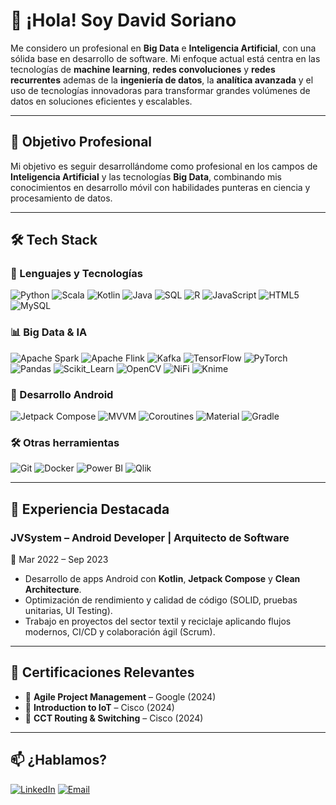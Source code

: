 # 👋 ¡Hola! Soy David Soriano

Me considero un profesional en **Big Data** e **Inteligencia Artificial**, con una sólida base en desarrollo de software. Mi enfoque actual está centra en las tecnologías de **machine learning**, **redes convoluciones** y **redes recurrentes** ademas de la **ingeniería de datos**, la **analítica avanzada** y el uso de tecnologías innovadoras para transformar grandes volúmenes de datos en soluciones eficientes y escalables.

---

## 🎯 Objetivo Profesional

Mi objetivo es seguir desarrollándome como profesional en los campos de **Inteligencia Artificial** y las tecnologías **Big Data**, combinando mis conocimientos en desarrollo móvil con habilidades punteras en ciencia y procesamiento de datos.

---

## 🛠️ Tech Stack

### 💾 Lenguajes y Tecnologías
![Python](https://img.shields.io/badge/Python-3776AB?style=for-the-badge&logo=python&logoColor=white)
![Scala](https://img.shields.io/badge/Scala-DC322F?style=for-the-badge&logo=scala&logoColor=white)
![Kotlin](https://img.shields.io/badge/Kotlin-7F52FF?style=for-the-badge&logo=kotlin&logoColor=black)
![Java](https://img.shields.io/badge/Java-E34F26?style=for-the-badge&logo=java&logoColor=white)
![SQL](https://img.shields.io/badge/SQL-336791?style=for-the-badge&logo=postgresql&logoColor=white)
![R](https://img.shields.io/badge/R-276DC3?style=for-the-badge&logo=r&logoColor=white)
![JavaScript](https://img.shields.io/badge/javascript-F7DF1E?style=for-the-badge&logo=javascript&logoColor=black)
![HTML5](https://img.shields.io/badge/html5-E34F26?style=for-the-badge&logo=html5&logoColor=white)
![MySQL](https://img.shields.io/badge/mysql-4479A1?style=for-the-badge&logo=mysql&logoColor=white)

### 📊 Big Data & IA
![Apache Spark](https://img.shields.io/badge/Spark-E25A1C?style=for-the-badge&logo=apachespark&logoColor=white)
![Apache Flink](https://img.shields.io/badge/Flink-E6526F?style=for-the-badge&logo=apacheflink&logoColor=white)
![Kafka](https://img.shields.io/badge/Kafka-231F20?style=for-the-badge&logo=apachekafka&logoColor=white)
![TensorFlow](https://img.shields.io/badge/TensorFlow-FF6F00?style=for-the-badge&logo=tensorflow&logoColor=white)
![PyTorch](https://img.shields.io/badge/PyTorch-EE4C2C?style=for-the-badge&logo=pytorch&logoColor=white)
![Pandas](https://img.shields.io/badge/Pandas-150458?style=for-the-badge&logo=pandas&logoColor=white)
![Scikit_Learn](https://img.shields.io/badge/ScikitLearn-F7931E?style=for-the-badge&logo=scikitlearn&logoColor=white)
![OpenCV](https://img.shields.io/badge/OpenCV-5C3EE8?style=for-the-badge&logo=opencv&logoColor=white)
![NiFi](https://img.shields.io/badge/Apache_NiFi-003366?style=for-the-badge&logo=apache&logoColor=white)
![Knime](https://img.shields.io/badge/Knime-FDD800?style=for-the-badge&logo=knime&logoColor=black)

### 📱 Desarrollo Android
![Jetpack Compose](https://img.shields.io/badge/Jetpack_Compose-4285F4?style=for-the-badge&logo=jetpackcompose&logoColor=white)
![MVVM](https://img.shields.io/badge/MVVM-3DDC84?style=for-the-badge&logo=android&logoColor=white)
![Coroutines](https://img.shields.io/badge/Coroutines-0095D5?style=for-the-badge&logo=kotlin&logoColor=white)
![Material](https://img.shields.io/badge/MaterialDesign-757575?style=for-the-badge&logo=materialdesign&logoColor=white)
![Gradle](https://img.shields.io/badge/Gradle-02303A?style=for-the-badge&logo=gradle&logoColor=white)

### 🛠️ Otras herramientas
![Git](https://img.shields.io/badge/Git-F05032?style=for-the-badge&logo=git&logoColor=white)
![Docker](https://img.shields.io/badge/Docker-2496ED?style=for-the-badge&logo=docker&logoColor=white)
![Power BI](https://img.shields.io/badge/Power_BI-F2C811?style=for-the-badge&logo=powerbi&logoColor=black)
![Qlik](https://img.shields.io/badge/Qlik-009845?style=for-the-badge&logo=qlik&logoColor=white)

---

## 💼 Experiencia Destacada

### JVSystem – Android Developer | Arquitecto de Software  
📅 Mar 2022 – Sep 2023

- Desarrollo de apps Android con **Kotlin**, **Jetpack Compose** y **Clean Architecture**.
- Optimización de rendimiento y calidad de código (SOLID, pruebas unitarias, UI Testing).
- Trabajo en proyectos del sector textil y reciclaje aplicando flujos modernos, CI/CD y colaboración ágil (Scrum).

---

## 📜 Certificaciones Relevantes

- 🏅 **Agile Project Management** – Google (2024)  
- 🧠 **Introduction to IoT** – Cisco (2024)  
- 🔧 **CCT Routing & Switching** – Cisco (2024)

---

## 📫 ¿Hablamos?

[![LinkedIn](https://img.shields.io/badge/LinkedIn-Connect-blue?style=for-the-badge&logo=linkedin)](https://www.linkedin.com/in/david-soriano-enguidanos)
[![Email](https://img.shields.io/badge/Email-Contact-red?style=for-the-badge&logo=gmail)](mailto:davsoreng@gmail.com)
